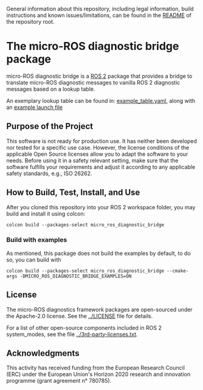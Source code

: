 General information about this repository, including legal information, build instructions and known issues/limitations, can be found in the [README](../README.md) of the repository root.

# The micro-ROS diagnostic bridge package

micro-ROS diagnostic bridge is a [ROS 2](http://www.ros2.org/) package that provides a bridge to translate micro-ROS diagnostic messages to vanilla ROS 2 diagnostic messages based on a lookup table.

An exemplary lookup table can be found in: [example_table.yaml](example/example_table.yaml), along with an [example launch file](example/launch/example_diagnostic_bridge.launch.py)

## Purpose of the Project

This software is not ready for production use. It has neither been developed nor
tested for a specific use case. However, the license conditions of the
applicable Open Source licenses allow you to adapt the software to your needs.
Before using it in a safety relevant setting, make sure that the software
fulfills your requirements and adjust it according to any applicable safety
standards, e.g., ISO 26262.

## How to Build, Test, Install, and Use

After you cloned this repository into your ROS 2 workspace folder, you may build and install it using colcon:
```
colcon build --packages-select micro_ros_diagnostic_bridge
```

### Build with examples ###

As mentioned, this package does not build the examples by default, to do so, you can build with

```
colcon build --packages-select micro_ros_diagnostic_bridge --cmake-args -DMICRO_ROS_DIAGNOSTIC_BRIDGE_EXAMPLES=ON
```

## License

The micro-ROS diagnostics framework packages are open-sourced under the Apache-2.0 license. See the [../LICENSE](LICENSE) file for details.

For a list of other open-source components included in ROS 2 system_modes,
see the file [../3rd-party-licenses.txt](3rd-party-licenses.txt).

## Acknowledgments

This activity has received funding from the European Research Council (ERC) under the European Union's Horizon 2020 research and innovation programme (grant agreement n° 780785).
